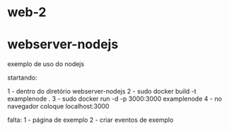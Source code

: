 # web-2

# webserver-nodejs

exemplo de uso do nodejs

startando:

1 - dentro do diretório webserver-nodejs
2 - sudo docker build -t examplenode .
3 - sudo docker run -d -p 3000:3000 examplenode
4 - no navegador coloque localhost:3000


falta:
1 - página de exemplo
2 - criar eventos de exemplo
